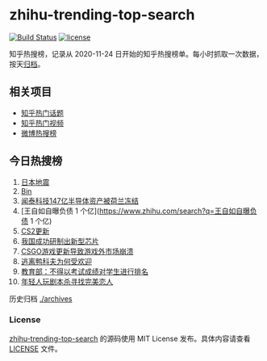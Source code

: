 # zhihu-trending-top-search

[![Build Status](https://github.com/justjavac/zhihu-trending-top-search/workflows/ci/badge.svg?branch=main)](https://github.com/justjavac/zhihu-trending-top-search/actions)
[![license](https://img.shields.io/github/license/justjavac/zhihu-trending-top-search)](https://github.com/justjavac/zhihu-trending-top-search/blob/main/LICENSE)

知乎热搜榜，记录从 2020-11-24
日开始的知乎热搜榜单。每小时抓取一次数据，按天[归档](./archives)。

## 相关项目

- [知乎热门话题](https://github.com/justjavac/zhihu-trending-hot-questions)
- [知乎热门视频](https://github.com/justjavac/zhihu-trending-hot-video)
- [微博热搜榜](https://github.com/justjavac/weibo-trending-hot-search)

## 今日热搜榜

<!-- BEGIN -->
<!-- 最后更新时间 Mon Oct 27 2025 05:06:57 GMT+0800 (China Standard Time) -->

1. [日本地震](https://www.zhihu.com/search?q=日本地震)
1. [Bin](https://www.zhihu.com/search?q=Bin)
1. [闻泰科技147亿半导体资产被荷兰冻结](https://www.zhihu.com/search?q=闻泰科技147亿半导体资产被荷兰冻结)
1. [王自如自曝负债 1 个亿](https://www.zhihu.com/search?q=王自如自曝负债 1 个亿)
1. [CS2更新](https://www.zhihu.com/search?q=CS2更新)
1. [我国成功研制出新型芯片](https://www.zhihu.com/search?q=我国成功研制出新型芯片)
1. [CSGO游戏更新导致游戏外市场崩溃](https://www.zhihu.com/search?q=CSGO游戏更新导致游戏外市场崩溃)
1. [逃离鸭科夫为何受欢迎](https://www.zhihu.com/search?q=逃离鸭科夫为何受欢迎)
1. [教育部：不得以考试成绩对学生进行排名](https://www.zhihu.com/search?q=教育部：不得以考试成绩对学生进行排名)
1. [年轻人玩剧本杀寻找完美恋人](https://www.zhihu.com/search?q=年轻人玩剧本杀寻找完美恋人)

<!-- END -->

历史归档 [./archives](./archives)

### License

[zhihu-trending-top-search](https://github.com/justjavac/zhihu-trending-top-search)
的源码使用 MIT License 发布。具体内容请查看 [LICENSE](./LICENSE) 文件。
